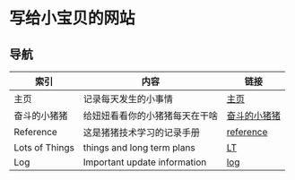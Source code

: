 # 写给小宝贝的网站

## 导航

| 索引           | 内容                           | 链接                        |
| -------------- | ------------------------------ | --------------------------- |
| 主页           | 记录每天发生的小事情           | [主页](./main.html)         |
| 奋斗的小猪猪   | 给妞妞看看你的小猪猪每天在干啥 | [奋斗的小猪猪](./work.html) |
| Reference      | 这是猪猪技术学习的记录手册     | [reference](reference.html) |
| Lots of Things | things and long term plans     | [LT](note.html)             |
| Log            | Important update information   | [log](log.html)             |





